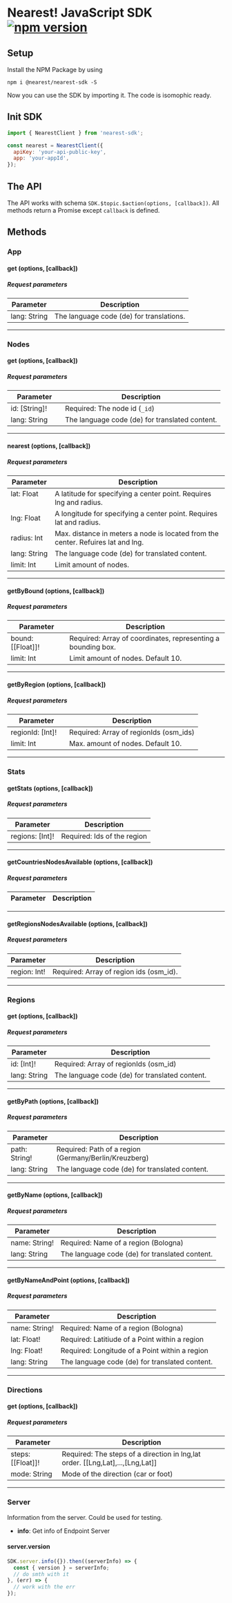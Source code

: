 # Nearest! JavaScript SDK [![npm version](https://badge.fury.io/js/%40nearest%2Fnearest-sdk.svg)](https://badge.fury.io/js/%40nearest%2Fnearest-sdk)

## Setup
Install the NPM Package by using

```
npm i @nearest/nearest-sdk -S
```

Now you can use the SDK by importing it. The code is isomophic ready.

## Init SDK

``` javascript
import { NearestClient } from 'nearest-sdk';

const nearest = NearestClient({
  apiKey: 'your-api-public-key',
  app: 'your-appId',
});
```

## The API
The API works with schema `SDK.$topic.$action(options, [callback])`. All methods return a Promise except `callback` is defined.

## Methods

### App
#### get (options, [callback])
##### Request parameters
Parameter           | Description
------------------- | -------------
lang: String        | The language code (de) for translations.

***

### Nodes
#### get (options, [callback])
##### Request parameters
Parameter           | Description
------------------- | -------------
id: [String]!       | Required: The node id (`_id`)
lang: String	    | The language code (de) for translated content.

***

#### nearest (options, [callback])
##### Request parameters
Parameter           | Description
------------------- | -------------
lat: Float          | A latitude for specifying a center point. Requires lng and radius.
lng: Float	        | A longitude for specifying a center point. Requires lat and radius.
radius: Int         | Max. distance in meters a node is located from the center. Refuires lat and lng.
lang: String        | The language code (de) for translated content.
limit: Int          | Limit amount of nodes.

***

#### getByBound (options, [callback])
##### Request parameters
Parameter           | Description
------------------- | -------------
bound: [[Float]]!   | Required: Array of coordinates, representing a bounding box.
limit: Int	        | Limit amount of nodes. Default 10.

***

#### getByRegion (options, [callback])
##### Request parameters
Parameter           | Description
------------------- | -------------
regionId: [Int]!    | Required: Array of regionIds (osm_ids)
limit: Int	        | Max. amount of nodes. Default 10.

***

### Stats
#### getStats (options, [callback])
##### Request parameters
Parameter           | Description
------------------- | -------------
regions: [Int]!     | Required: Ids of the region

***

#### getCountriesNodesAvailable (options, [callback])
##### Request parameters
Parameter           | Description
------------------- | -------------

***

#### getRegionsNodesAvailable (options, [callback])
##### Request parameters
Parameter           | Description
------------------- | -------------
region: Int!        | Required: Array of region ids (osm_id).

***

### Regions
#### get (options, [callback])
##### Request parameters
Parameter           | Description
------------------- | -------------
id: [Int]!          | Required: Array of regionIds (osm_id)
lang: String        | The language code (de) for translated content.

***

#### getByPath (options, [callback])
##### Request parameters
Parameter           | Description
------------------- | -------------
path: String!       | Required: Path of a region (Germany/Berlin/Kreuzberg)
lang: String        | The language code (de) for translated content.

***

#### getByName (options, [callback])
##### Request parameters
Parameter           | Description
------------------- | -------------
name: String!       | Required: Name of a region (Bologna)
lang: String        | The language code (de) for translated content.

***

#### getByNameAndPoint (options, [callback])
##### Request parameters
Parameter           | Description
------------------- | -------------
name: String!       | Required: Name of a region (Bologna)
lat: Float!         | Required: Latitiude of a Point within a region
lng: Float!         | Required: Longitude of a Point within a region
lang: String        | The language code (de) for translated content.

***

### Directions
#### get (options, [callback])
##### Request parameters
Parameter           | Description
------------------- | -------------
steps: [[Float]]!   | Required: The steps of a direction in lng,lat order. [[Lng,Lat],...,[Lng,Lat]]
mode: String        | Mode of the direction (car or foot)

***

### Server
Information from the server. Could be used for testing.

* **info**: Get info of Endpoint Server

#### server.version
``` javascript
SDK.server.info({}).then((serverInfo) => {
  const { version } = serverInfo;
  // do smth with it
}, (err) => {
  // work with the err
});
```
